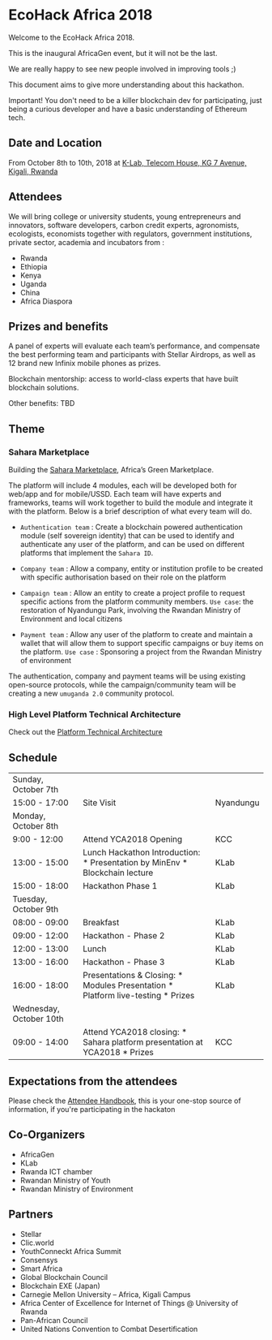 # EcoHack Africa 2018

Welcome to the EcoHack Africa 2018. ​ ​

This is the inaugural AfricaGen event, but it will not be the last.

We are really happy to see new people involved in improving tools ;)

This document aims to give more understanding about this hackathon.

Important! You don't need to be a killer blockchain dev for participating, just being a curious developer and have a basic understanding of Ethereum tech.

## Date and Location

From October 8th to 10th​, 2018 at [K-Lab, Telecom House, KG 7 Avenue, Kigali, Rwanda](https://goo.gl/maps/BkEdcLMM5862)

## Attendees

We will bring college or university students, young entrepreneurs and innovators, software developers, carbon credit experts, agronomists, ecologists, economists together with regulators, government institutions, private sector, academia and incubators from :

* Rwanda
* Ethiopia
* Kenya
* Uganda
* China
* Africa Diaspora

## Prizes and benefits

A panel of experts will evaluate each team’s performance, and compensate the best performing team and participants with Stellar Airdrops, as well as 12 brand new Infinix mobile phones as prizes.

Blockchain mentorship: access to world-class experts that have built blockchain solutions.

Other benefits: TBD

## Theme

### Sahara Marketplace

Building the [Sahara Marketplace](./sahara), Africa’s Green Marketplace.

The platform will include 4 modules, each will be developed both for web/app and for mobile/USSD. Each team will have experts and frameworks, teams will work together to build the module and integrate it with the platform. Below is a brief description of what every team will do.

* ``Authentication team`` : Create a blockchain powered authentication module (self sovereign identity) that can be used to identify and authenticate any user of the platform, and can be used on different platforms that implement the ``Sahara ID``.

* ``Company team`` : Allow a company, entity or institution profile to be created with specific authorisation based on their role on the platform

* ``Campaign team`` : Allow an entity to create a project profile to request specific actions from the platform community members. ``Use case``: the restoration of Nyandungu Park, involving the Rwandan Ministry of Environment and local citizens

* ``Payment team`` : Allow any user of the platform to create and maintain a wallet that will allow them to support specific campaigns or buy items on the platform. ``Use case`` : Sponsoring a project from the Rwandan Ministry of environment

The authentication, company and payment teams will be using existing open-source protocols, while the campaign/community team will be creating a new ``umuganda 2.0`` community protocol.

### High Level Platform Technical Architecture

Check out the [Platform Technical Architecture](./sahara/high_level_architecture.md)

## Schedule

||||
|:----------|:-------------|:---|
| Sunday, October 7th |||
| 15:00 - 17:00 |Site Visit|Nyandungu|
| Monday, October 8th |||
| 9:00 - 12:00 |Attend YCA2018 Opening|KCC|
| 13:00 - 15:00 |Lunch Hackathon Introduction: * Presentation by MinEnv * Blockchain lecture|KLab|
| 15:00 - 18:00 |Hackathon Phase 1|KLab|
| Tuesday, October 9th |||
| 08:00 - 09:00 |Breakfast|KLab|
| 09:00 - 12:00 |Hackathon - Phase 2|KLab|
| 12:00 - 13:00 |Lunch|KLab|
| 13:00 - 16:00 |Hackathon - Phase 3|KLab|
| 16:00 - 18:00 |Presentations & Closing: * Modules Presentation * Platform live-testing * Prizes |KLab|
| Wednesday, October 10th |||
| 09:00 - 14:00 |Attend YCA2018 closing: * Sahara platform presentation at YCA2018 * Prizes|KCC|

## Expectations from the attendees

Please check the [Attendee Handbook](./attendee_handbook.md), this is your one-stop source of information, if you're participating in the hackaton

## Co-Organizers

* AfricaGen
* KLab
* Rwanda ICT chamber
* Rwandan Ministry of Youth
* Rwandan Ministry of Environment

## Partners

* Stellar
* Clic.world
* YouthConneckt Africa Summit
* Consensys
* Smart Africa
* Global Blockchain Council
* Blockchain EXE (Japan)
* Carnegie Mellon University – Africa, Kigali Campus
* Africa Center of Excellence for Internet of Things @ University of Rwanda
* Pan-African Council
* United Nations Convention to Combat Desertification
